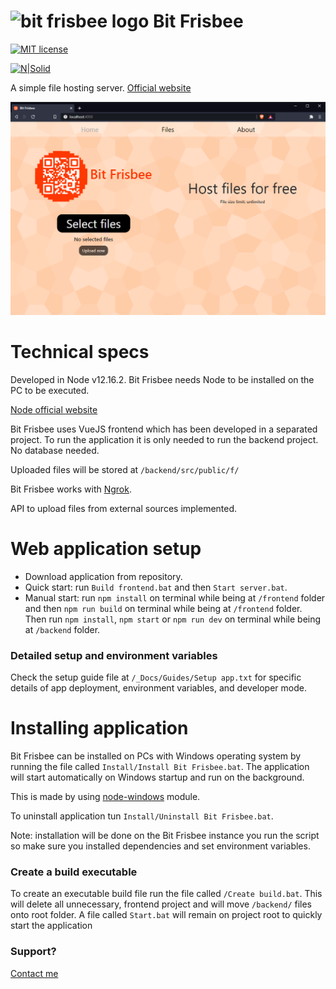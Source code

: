 # <img src="./frontend/public/favicon.ico" alt="bit frisbee logo" width=40/> Bit Frisbee

[![MIT license](https://img.shields.io/badge/License-MIT-blue.svg)](https://lbesson.mit-license.org/)

[![N|Solid](https://dl.dropboxusercontent.com/s/oy06v7r8d871cr8/splitvice-banner.png?dl=0)](http://split-vice.com)


A simple file hosting server. <a href="http://split-vice.com/technology/web-software/bit-frisbee/" target="_blank">Official website</a>

<img src="./_Docs/Images/bit-frisbee-demo.png"/>

# Technical specs

Developed in Node v12.16.2. Bit Frisbee needs Node to be installed on the PC to be executed.

[Node official website](https://nodejs.org/en/)

Bit Frisbee uses VueJS frontend which has been developed in a separated project. To run the application it is only needed to run the backend project. No database needed.

Uploaded files will be stored at `/backend/src/public/f/`

Bit Frisbee works with <a target="_blank" href="https://ngrok.com/">Ngrok</a>.

API to upload files from external sources implemented.

# Web application setup
- Download application from repository.
- Quick start: run `Build frontend.bat` and then `Start server.bat`.
- Manual start: run `npm install` on terminal while being at `/frontend` folder and then `npm run build` on terminal while being at `/frontend` folder. Then run `npm install`, `npm start` or `npm run dev` on terminal while being at `/backend` folder.

### Detailed setup and environment variables
Check the setup guide file at `/_Docs/Guides/Setup app.txt` for specific details of app deployment, environment variables, and developer mode.

# Installing application

Bit Frisbee can be installed on PCs with Windows operating system by running the file called `Install/Install Bit Frisbee.bat`. The application will start automatically on Windows startup and run on the background.

This is made by using <a target="_blank" href="https://www.npmjs.com/package/node-windows">node-windows</a> module.

To uninstall application tun `Install/Uninstall Bit Frisbee.bat`.

Note: installation will be done on the Bit Frisbee instance you run the script so make sure you installed dependencies and set environment variables.

### Create a build executable
To create an executable build file run the file called `/Create build.bat`. This will delete all unnecessary, frontend project and will move `/backend/` files onto root folder. A file called `Start.bat` will remain on project root to quickly start the application
### Support?
<a target="_blank" href="https://split-vice.com/send-message">Contact me</a>